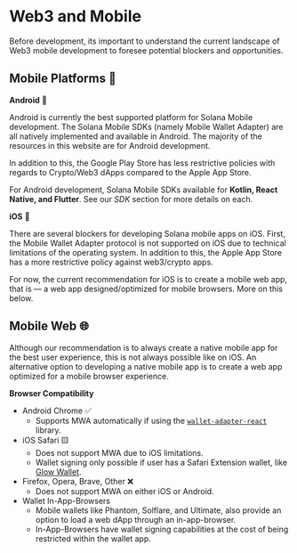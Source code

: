 # Web3 and Mobile

Before development, its important to understand the current landscape of Web3 mobile development to foresee potential blockers and opportunities.

## Mobile Platforms 📱

**Android** 🤖

Android is currently the best supported platform for Solana Mobile development. The Solana Mobile SDKs (namely Mobile Wallet Adapter) are all natively implemented and available in Android. The majority of the resources in this website are for Android development.

In addition to this, the Google Play Store has less restrictive policies with regards to Crypto/Web3 dApps compared to the Apple App Store.

For Android development, Solana Mobile SDKs available for **Kotlin, React Native, and Flutter**. See our _SDK_ section for more details on each.

**iOS** 🍎

There are several blockers for developing Solana mobile apps on iOS. First, the Mobile Wallet Adapter protocol is not supported on iOS due to technical limitations of the operating system. In addition to this, the Apple App Store has a more restrictive policy against web3/crypto apps.

For now, the current recommendation for iOS is to create a mobile web app, that is — a web app designed/optimized for mobile browsers. More on this below.

## **Mobile Web** 🌐

Although our recommendation is to always create a native mobile app for the best user experience, this is not always possible like on iOS. An alternative option to developing a native mobile app is to create a web app optimized for a mobile browser experience.

**Browser Compatibility**

- Android Chrome ✅
  - Supports MWA automatically if using the [`wallet-adapter-react`](https://github.com/solana-labs/wallet-adapter) library.
- iOS Safari 🟨
  - Does not support MWA due to iOS limitations.
  - Wallet signing only possible if user has a Safari Extension wallet, like [Glow Wallet](https://glow.app/).
- Firefox, Opera, Brave, Other ❌
  - Does not support MWA on either iOS or Android.
- Wallet In-App-Browsers
  - Mobile wallets like Phantom, Solflare, and Ultimate, also provide an option to load a web dApp through an in-app-browser.
  - In-App-Browsers have wallet signing capabilities at the cost of being restricted within the wallet app.
